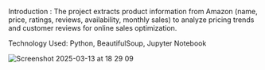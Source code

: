 Introduction : The project extracts product information from Amazon (name, price, ratings, reviews, availability, monthly sales) to analyze pricing trends and customer reviews for online sales optimization.

Technology Used: Python, BeautifulSoup, Jupyter Notebook

![Screenshot 2025-03-13 at 18 29 09](https://github.com/user-attachments/assets/5f203437-38ab-4573-896e-9155b0f27a78)
